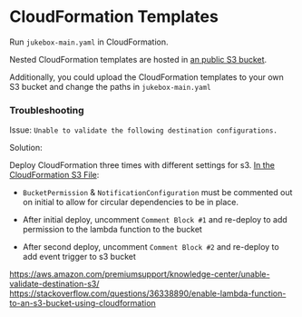 CloudFormation Templates
========================

Run `jukebox-main.yaml` in CloudFormation.

Nested CloudFormation templates are hosted in [an public S3 bucket](https://s3-us-west-2.amazonaws.com/smyleeface-public/JukeboxAlexa/cloudformation/jukebox-main.yaml).

Additionally, you could upload the CloudFormation templates to your own S3 bucket and change the paths in `jukebox-main.yaml`

### Troubleshooting

Issue: `Unable to validate the following destination configurations.`

Solution: 

Deploy CloudFormation three times with different settings for s3. [In the CloudFormation S3 File](jukebox-s3.yaml):

- `BucketPermission` & `NotificationConfiguration` must be commented out on initial to allow for circular dependencies to be in place.

- After initial deploy, uncomment `Comment Block #1` and re-deploy to add permission to the lambda function to the bucket

- After second deploy, uncomment `Comment Block #2` and re-deploy to add event trigger to s3 bucket

https://aws.amazon.com/premiumsupport/knowledge-center/unable-validate-destination-s3/
https://stackoverflow.com/questions/36338890/enable-lambda-function-to-an-s3-bucket-using-cloudformation